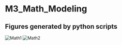 # M3_Math_Modeling


## Figures generated by python scripts
![Math1](https://user-images.githubusercontent.com/54038104/102019963-49ca5780-3d44-11eb-8d89-00bfbc7b4353.PNG)
![Math2](https://user-images.githubusercontent.com/54038104/102019965-4a62ee00-3d44-11eb-998e-2b93478682df.PNG)
